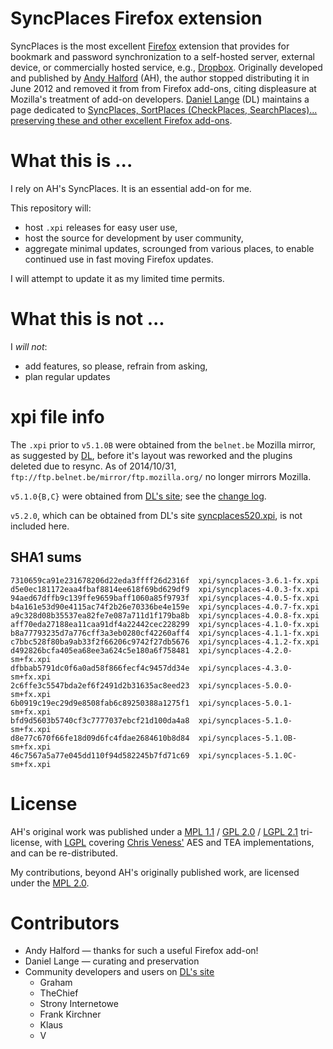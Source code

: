 # SyncPlaces Firefox extension

SyncPlaces is the most excellent [Firefox](http://getfirefox.com)
extension that provides for bookmark and password synchronization to a
self-hosted server, external device, or commercially hosted service,
e.g., [Dropbox](http://dropbox.com).  Originally developed and published
by [Andy Halford](http://andyhaldford.com) (AH), the author stopped
distributing it in June 2012 and removed it from from Firefox add-ons,
citing displeasure at Mozilla's treatment of add-on developers. [Daniel
Lange](http://daniel-lange.com) (DL) maintains a page dedicated to
[SyncPlaces, SortPlaces (CheckPlaces, SearchPlaces)... preserving these
and other excellent Firefox add-ons](http://goo.gl/utAO3P).

# What this is ...

I rely on AH's SyncPlaces. It is an essential add-on for me.  

This repository will:
* host `.xpi` releases for easy user use,
* host the source for development by user community,
* aggregate minimal updates, scrounged from various places, to enable
  continued use in fast moving Firefox updates.

I will attempt to update it as my limited time permits.

# What this is not ...

I _will not_:
* add features, so please, refrain from asking,
* plan regular updates

# xpi file info

The `.xpi` prior to `v5.1.0B` were obtained from the `belnet.be` Mozilla
mirror, as suggested by [DL](http://goo.gl/utAO3P), before it's layout
was reworked and the plugins deleted due to resync.  As of 2014/10/31,
`ftp://ftp.belnet.be/mirror/ftp.mozilla.org/` no longer mirrors Mozilla.

`v5.1.0{B,C}` were obtained from [DL's site](http://goo.gl/utAO3P); see
the [change log](http://daniel-lange.com/software/syncplaces_changelog).

`v5.2.0`, which can be obtained from DL's site
[syncplaces520.xpi](http://daniel-lange.com/software/syncplaces520.xpi),
is not included here.

## SHA1 sums

```shell
7310659ca91e231678206d22eda3ffff26d2316f  xpi/syncplaces-3.6.1-fx.xpi
d5e0ec181172eaa4fbaf8814ee618f69bd629df9  xpi/syncplaces-4.0.3-fx.xpi
94aed67dffb9c139ffe9659baff1060a85f9793f  xpi/syncplaces-4.0.5-fx.xpi
b4a161e53d90e4115ac74f2b26e70336be4e159e  xpi/syncplaces-4.0.7-fx.xpi
a9c328d08b35537ea82fe7e087a711d1f179ba8b  xpi/syncplaces-4.0.8-fx.xpi
aff70eda27188ea11caa91df4a22442cec228299  xpi/syncplaces-4.1.0-fx.xpi
b8a77793235d7a776cff3a3eb0280cf42260aff4  xpi/syncplaces-4.1.1-fx.xpi
c7bbc528f80ba9ab33f2f66206c9742f27db5676  xpi/syncplaces-4.1.2-fx.xpi
d492826bcfa405ea68ee3a624c5e180a6f758481  xpi/syncplaces-4.2.0-sm+fx.xpi
dfbbab5791dc0f6a0ad58f866fecf4c9457dd34e  xpi/syncplaces-4.3.0-sm+fx.xpi
2c6ffe3c5547bda2ef6f2491d2b31635ac8eed23  xpi/syncplaces-5.0.0-sm+fx.xpi
6b0919c19ec29d9e8508fab6c89250388a1275f1  xpi/syncplaces-5.0.1-sm+fx.xpi
bfd9d5603b5740cf3c7777037ebcf21d100da4a8  xpi/syncplaces-5.1.0-sm+fx.xpi
d8e77c670f66fe18d09d6fc4fdae2684610b8d84  xpi/syncplaces-5.1.0B-sm+fx.xpi
46c7567a5a77e045dd110f94d582245b7fd71c69  xpi/syncplaces-5.1.0C-sm+fx.xpi
```

# License

AH's original work was published under a
[MPL 1.1](http://www.opensource.org/licenses/MPL-1.1) / 
[GPL 2.0](http://www.opensource.org/licenses/GPL-2.0) / 
[LGPL 2.1](http://www.opensource.org/licenses/LGPL-2.1)
tri-license, with [LGPL](http://www.opensource.org/licenses/LGPL-2.1)
covering [Chris Veness'](http://www.movable-type.co.uk/)
AES and TEA implementations, and can be re-distributed.

My contributions, beyond AH's originally published work, are licensed
under the [MPL 2.0](http://opensource.org/licenses/MPL-2.0).

# Contributors

* Andy Halford &mdash; thanks for such a useful Firefox add-on! 
* Daniel Lange &mdash; curating and preservation
* Community developers and users on [DL's site](http://goo.gl/utAO3P)
  * Graham
  * TheChief 
  * Strony Internetowe
  * Frank Kirchner
  * Klaus
  * V 
